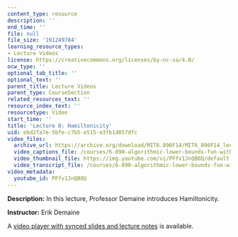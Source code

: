 ```yaml
---
content_type: resource
description: ''
end_time: ''
file: null
file_size: '191249784'
learning_resource_types:
- Lecture Videos
license: https://creativecommons.org/licenses/by-nc-sa/4.0/
ocw_type: ''
optional_tab_title: ''
optional_text: ''
parent_title: Lecture Videos
parent_type: CourseSection
related_resources_text: ''
resource_index_text: ''
resourcetype: Video
start_time: ''
title: 'Lecture 8: Hamiltonicity'
uid: ebd2fa7e-5bfe-c7b5-e515-e3fb1d057dfc
video_files:
  archive_url: https://archive.org/download/MIT6.890F14/MIT6_890F14_lec08_300k.mp4
  video_captions_file: /courses/6-890-algorithmic-lower-bounds-fun-with-hardness-proofs-fall-2014/c3c81efaca6a58929ff1fc374d1ff80b_PFfv1JnQB8Q.vtt
  video_thumbnail_file: https://img.youtube.com/vi/PFfv1JnQB8Q/default.jpg
  video_transcript_file: /courses/6-890-algorithmic-lower-bounds-fun-with-hardness-proofs-fall-2014/3e380f0ae8274faca32c154d308aa13b_PFfv1JnQB8Q.pdf
video_metadata:
  youtube_id: PFfv1JnQB8Q
---
```


**Description:** In this lecture, Professor Demaine introduces Hamiltonicity.

**Instructor:** Erik Demaine

A [video player with synced slides and lecture notes](http://courses.csail.mit.edu/6.890/fall14/lectures/L08.html) is available.


